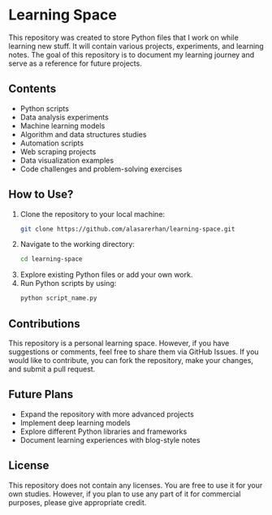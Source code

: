 # Learning Space

This repository was created to store Python files that I work on while learning new stuff. It will contain various projects, experiments, and learning notes. The goal of this repository is to document my learning journey and serve as a reference for future projects.

## Contents

- Python scripts
- Data analysis experiments
- Machine learning models
- Algorithm and data structures studies
- Automation scripts
- Web scraping projects
- Data visualization examples
- Code challenges and problem-solving exercises

## How to Use?

1. Clone the repository to your local machine:
   ```bash
   git clone https://github.com/alasarerhan/learning-space.git
   ```
2. Navigate to the working directory:
   ```bash
   cd learning-space
   ```
3. Explore existing Python files or add your own work.
4. Run Python scripts by using:
   ```bash
   python script_name.py
   ```


## Contributions

This repository is a personal learning space. However, if you have suggestions or comments, feel free to share them via GitHub Issues. If you would like to contribute, you can fork the repository, make your changes, and submit a pull request.

## Future Plans

- Expand the repository with more advanced projects
- Implement deep learning models
- Explore different Python libraries and frameworks
- Document learning experiences with blog-style notes

## License

This repository does not contain any licenses. You are free to use it for your own studies. However, if you plan to use any part of it for commercial purposes, please give appropriate credit.

